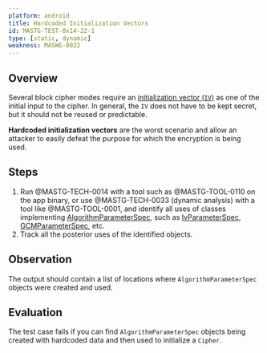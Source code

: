 ```yaml
---
platform: android
title: Hardcoded Initialization Vectors
id: MASTG-TEST-0x14-22-1
type: [static, dynamic]
weakness: MASWE-0022
---
```


## Overview

Several block cipher modes require an [initialization vector (`IV`)](../../../Document/0x04g-Testing-Cryptography.md#Predictable-Initialization-Vector) as one of the initial input to the cipher.
In general, the `IV` does not have to be kept secret, but it should not be reused or predictable.

**Hardcoded initialization vectors** are the worst scenario and allow an attacker to easily defeat the purpose for which the encryption is being used.

## Steps

1. Run @MASTG-TECH-0014 with a tool such as @MASTG-TOOL-0110 on the app binary, or use @MASTG-TECH-0033 (dynamic analysis) with a tool like @MASTG-TOOL-0001, and identify all uses of classes implementing [AlgorithmParameterSpec](https://developer.android.com/reference/java/security/spec/AlgorithmParameterSpec), such as [IvParameterSpec](https://developer.android.com/reference/javax/crypto/spec/IvParameterSpec), [GCMParameterSpec](https://developer.android.com/reference/javax/crypto/spec/GCMParameterSpec), etc.
1. Track all the posterior uses of the identified objects.

## Observation

The output should contain a list of locations where `AlgorithmParameterSpec` objects were created and used.

## Evaluation

The test case fails if you can find `AlgorithmParameterSpec` objects being created with hardcoded data and then used to initialize a `Cipher`.
